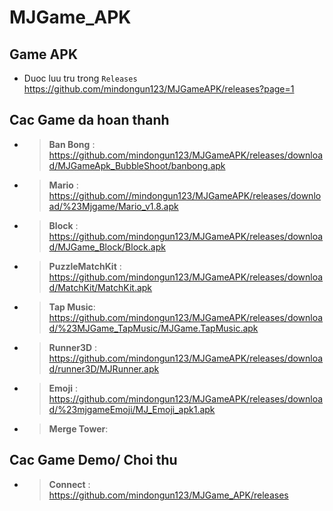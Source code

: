 # MJGame_APK


## Game APK

- Duoc luu tru trong `Releases` https://github.com/mindongun123/MJGameAPK/releases?page=1


## Cac Game da hoan thanh

- > **Ban Bong** : https://github.com/mindongun123/MJGameAPK/releases/download/MJGameApk_BubbleShoot/banbong.apk
- > **Mario** :  https://github.com//mindongun123/MJGameAPK/releases/download/%23Mjgame/Mario_v1.8.apk
- > **Block** :  https://github.com/mindongun123/MJGameAPK/releases/download/MJGame_Block/Block.apk
- > **PuzzleMatchKit** :  https://github.com/mindongun123/MJGameAPK/releases/download/MatchKit/MatchKit.apk
- > **Tap Music**: https://github.com/mindongun123/MJGameAPK/releases/download/%23MJGame_TapMusic/MJGame.TapMusic.apk 
- > **Runner3D** : https://github.com/mindongun123/MJGameAPK/releases/download/runner3D/MJRunner.apk 
- > **Emoji** :  https://github.com/mindongun123/MJGameAPK/releases/download/%23mjgameEmoji/MJ_Emoji_apk1.apk
- > **Merge Tower**: 
  
## Cac Game Demo/ Choi thu  

- > **Connect** : https://github.com/mindongun123/MJGame_APK/releases
